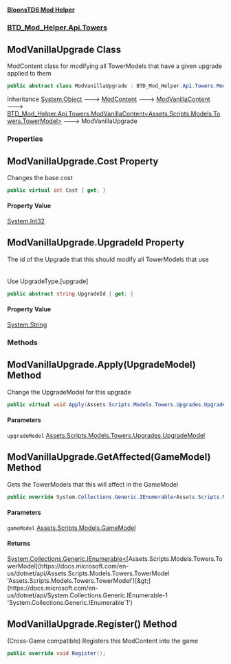 #### [BloonsTD6 Mod Helper](index.md 'index')
### [BTD_Mod_Helper.Api.Towers](index.md#BTD_Mod_Helper.Api.Towers 'BTD_Mod_Helper.Api.Towers')

## ModVanillaUpgrade Class

ModContent class for modifying all TowerModels that have a given upgrade applied to them

```csharp
public abstract class ModVanillaUpgrade : BTD_Mod_Helper.Api.Towers.ModVanillaContent<Assets.Scripts.Models.Towers.TowerModel>
```

Inheritance [System.Object](https://docs.microsoft.com/en-us/dotnet/api/System.Object 'System.Object') &#129106; [ModContent](BTD_Mod_Helper.Api.ModContent.md 'BTD_Mod_Helper.Api.ModContent') &#129106; [ModVanillaContent](BTD_Mod_Helper.Api.Towers.ModVanillaContent.md 'BTD_Mod_Helper.Api.Towers.ModVanillaContent') &#129106; [BTD_Mod_Helper.Api.Towers.ModVanillaContent&lt;](BTD_Mod_Helper.Api.Towers.ModVanillaContent_T_.md 'BTD_Mod_Helper.Api.Towers.ModVanillaContent<T>')[Assets.Scripts.Models.Towers.TowerModel](https://docs.microsoft.com/en-us/dotnet/api/Assets.Scripts.Models.Towers.TowerModel 'Assets.Scripts.Models.Towers.TowerModel')[&gt;](BTD_Mod_Helper.Api.Towers.ModVanillaContent_T_.md 'BTD_Mod_Helper.Api.Towers.ModVanillaContent<T>') &#129106; ModVanillaUpgrade
### Properties

<a name='BTD_Mod_Helper.Api.Towers.ModVanillaUpgrade.Cost'></a>

## ModVanillaUpgrade.Cost Property

Changes the base cost

```csharp
public virtual int Cost { get; }
```

#### Property Value
[System.Int32](https://docs.microsoft.com/en-us/dotnet/api/System.Int32 'System.Int32')

<a name='BTD_Mod_Helper.Api.Towers.ModVanillaUpgrade.UpgradeId'></a>

## ModVanillaUpgrade.UpgradeId Property

The id of the Upgrade that this should modify all TowerModels that use  
<br/>  
Use UpgradeType.[upgrade]

```csharp
public abstract string UpgradeId { get; }
```

#### Property Value
[System.String](https://docs.microsoft.com/en-us/dotnet/api/System.String 'System.String')
### Methods

<a name='BTD_Mod_Helper.Api.Towers.ModVanillaUpgrade.Apply(Assets.Scripts.Models.Towers.Upgrades.UpgradeModel)'></a>

## ModVanillaUpgrade.Apply(UpgradeModel) Method

Change the UpgradeModel for this upgrade

```csharp
public virtual void Apply(Assets.Scripts.Models.Towers.Upgrades.UpgradeModel upgradeModel);
```
#### Parameters

<a name='BTD_Mod_Helper.Api.Towers.ModVanillaUpgrade.Apply(Assets.Scripts.Models.Towers.Upgrades.UpgradeModel).upgradeModel'></a>

`upgradeModel` [Assets.Scripts.Models.Towers.Upgrades.UpgradeModel](https://docs.microsoft.com/en-us/dotnet/api/Assets.Scripts.Models.Towers.Upgrades.UpgradeModel 'Assets.Scripts.Models.Towers.Upgrades.UpgradeModel')

<a name='BTD_Mod_Helper.Api.Towers.ModVanillaUpgrade.GetAffected(Assets.Scripts.Models.GameModel)'></a>

## ModVanillaUpgrade.GetAffected(GameModel) Method

Gets the TowerModels that this will affect in the GameModel

```csharp
public override System.Collections.Generic.IEnumerable<Assets.Scripts.Models.Towers.TowerModel> GetAffected(Assets.Scripts.Models.GameModel gameModel);
```
#### Parameters

<a name='BTD_Mod_Helper.Api.Towers.ModVanillaUpgrade.GetAffected(Assets.Scripts.Models.GameModel).gameModel'></a>

`gameModel` [Assets.Scripts.Models.GameModel](https://docs.microsoft.com/en-us/dotnet/api/Assets.Scripts.Models.GameModel 'Assets.Scripts.Models.GameModel')

#### Returns
[System.Collections.Generic.IEnumerable&lt;](https://docs.microsoft.com/en-us/dotnet/api/System.Collections.Generic.IEnumerable-1 'System.Collections.Generic.IEnumerable`1')[Assets.Scripts.Models.Towers.TowerModel](https://docs.microsoft.com/en-us/dotnet/api/Assets.Scripts.Models.Towers.TowerModel 'Assets.Scripts.Models.Towers.TowerModel')[&gt;](https://docs.microsoft.com/en-us/dotnet/api/System.Collections.Generic.IEnumerable-1 'System.Collections.Generic.IEnumerable`1')

<a name='BTD_Mod_Helper.Api.Towers.ModVanillaUpgrade.Register()'></a>

## ModVanillaUpgrade.Register() Method

(Cross-Game compatible) Registers this ModContent into the game

```csharp
public override void Register();
```